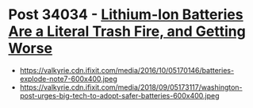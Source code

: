 # Post 34034 - [Lithium-Ion Batteries Are a Literal Trash Fire, and Getting Worse](https://www.ifixit.com/News/34034/lithium-ion-batteries-are-a-literal-trash-fire-and-getting-worse)

- https://valkyrie.cdn.ifixit.com/media/2016/10/05170146/batteries-explode-note7-600x400.jpeg
- https://valkyrie.cdn.ifixit.com/media/2018/09/05173117/washington-post-urges-big-tech-to-adopt-safer-batteries-600x400.jpeg

